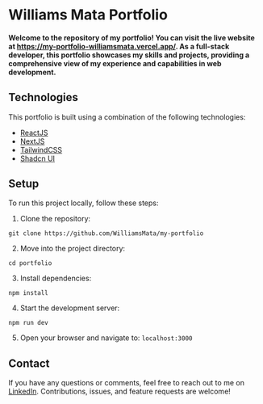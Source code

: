 # Williams Mata Portfolio

#### Welcome to the repository of my portfolio! You can visit the live website at https://my-portfolio-williamsmata.vercel.app/. As a full-stack developer, this portfolio showcases my skills and projects, providing a comprehensive view of my experience and capabilities in web development.

## Technologies

This portfolio is built using a combination of the following technologies:

- [ReactJS](https://es.react.dev/)
- [NextJS](https://nextjs.org/)
- [TailwindCSS](https://tailwindcss.com/)
- [Shadcn UI](https://ui.shadcn.com/)

## Setup

To run this project locally, follow these steps:

1. Clone the repository:

```
git clone https://github.com/WilliamsMata/my-portfolio
```

2. Move into the project directory:

```
cd portfolio
```

3. Install dependencies:

```
npm install
```

4. Start the development server:

```
npm run dev
```

5. Open your browser and navigate to: `localhost:3000`

## Contact

If you have any questions or comments, feel free to reach out to me on [LinkedIn](https://www.linkedin.com/in/williams-mata). Contributions, issues, and feature requests are welcome!
